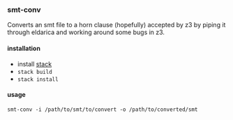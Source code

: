 ### smt-conv

Converts an smt file to a horn clause (hopefully) accepted by z3 by
piping it through eldarica and working around some bugs in z3.

#### installation

* install [stack](http://docs.haskellstack.org/en/stable/README.html)
* `stack build`
* `stack install`

#### usage

```
smt-conv -i /path/to/smt/to/convert -o /path/to/converted/smt
